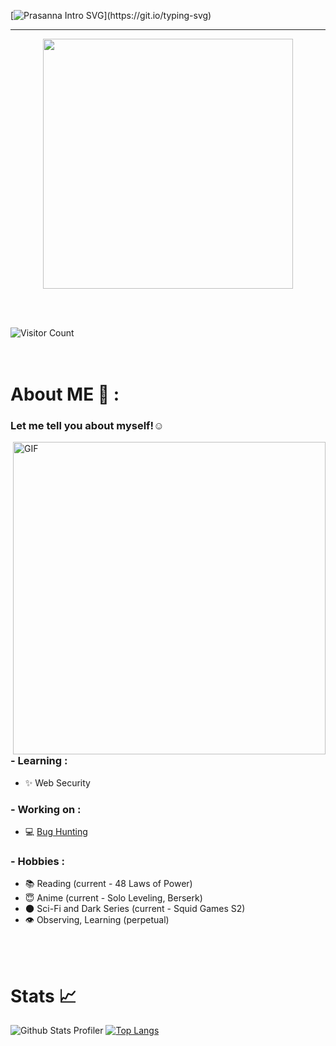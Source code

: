 [![Prasanna Intro SVG](https://readme-typing-svg.demolab.com?font=Roboto+Mono&size=35&duration=3500&pause=300&color=A2E42B&vCenter=true&width=650&height=80&lines=Hey+there%2C+I+am+Prasanna;I+am+a+Security+Enthusiast!;I+break+Logics;I+Contribute+to+a+Safer+Infosec.)](https://git.io/typing-svg)

 ---
 <p align="center">
 <img width=400 src="https://user-images.githubusercontent.com/74038190/229223156-0cbdaba9-3128-4d8e-8719-b6b4cf741b67.gif" >
 </p>
 
<br><br>

![Visitor Count](https://profile-counter.glitch.me/04s1s/count.svg)
<br><br><br>
# About ME 💬 :

### Let me tell you about myself!☺️

<img hight="400" width="500" alt="GIF" align="right" src="https://media.tenor.com/4XDjR7Y2GcwAAAAM/eren-freedom.gif">

### - Learning :
- ✨ Web Security

### - Working on :
- 💻 [Bug Hunting](https://hackerone.com)

### - Hobbies : 
- 📚 Reading (current - 48 Laws of Power)
- 😇 Anime (current - Solo Leveling, Berserk)
- 🌑 Sci-Fi and Dark Series (current - Squid Games S2)
- 👁️ Observing, Learning (perpetual)


</br>
</br>

# Stats 📈

![Github Stats Profiler](https://github-stats-alpha.vercel.app/api?username=04s1s&cc=000&tc=fff&ic=fff&bc=000)
[![Top Langs](https://github-readme-stats.vercel.app/api/top-langs/?username=04s1s&bg_color=000&border_color=000&text_color=fff)](https://github.com/anuraghazra/github-readme-stats)

